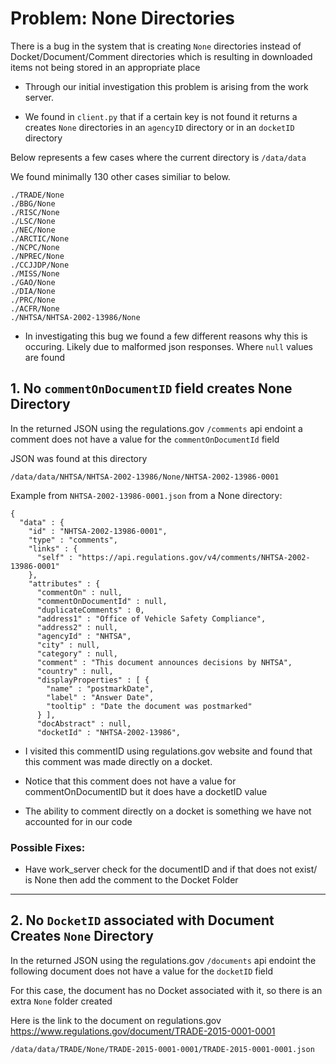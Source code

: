 # Problem: None Directories
 
 There is a bug in the system that is creating `None` directories instead of Docket/Document/Comment directories which is resulting in downloaded items not being stored in an appropriate place

 - Through our initial investigation this problem is arising from the work server.  

 - We found in  `client.py` that if a certain key is not found it returns a creates `None` directories in an `agencyID` directory or in an `docketID` directory

Below represents a few cases where the current directory is `/data/data `

We found minimally 130 other cases similiar to below.
 ```
./TRADE/None
./BBG/None
./RISC/None
./LSC/None
./NEC/None
./ARCTIC/None
./NCPC/None
./NPREC/None
./CCJJDP/None
./MISS/None
./GAO/None
./DIA/None
./PRC/None
./ACFR/None
./NHTSA/NHTSA-2002-13986/None
 ```


- In investigating this bug we found a few different reasons why this is occuring.  Likely due to malformed json responses. Where `null` values are found

## 1. No  `commentOnDocumentID` field creates None Directory
In the returned JSON using the regulations.gov `/comments` api endoint a comment does not have a value for the `commentOnDocumentId` field 

JSON was found at this directory 
 
```
/data/data/NHTSA/NHTSA-2002-13986/None/NHTSA-2002-13986-0001
```
 Example from `NHTSA-2002-13986-0001.json` from a None directory: 



```
{
  "data" : {
    "id" : "NHTSA-2002-13986-0001",
    "type" : "comments",
    "links" : {
      "self" : "https://api.regulations.gov/v4/comments/NHTSA-2002-13986-0001"
    },
    "attributes" : {
      "commentOn" : null,
      "commentOnDocumentId" : null,
      "duplicateComments" : 0,
      "address1" : "Office of Vehicle Safety Compliance",
      "address2" : null,
      "agencyId" : "NHTSA",
      "city" : null,
      "category" : null,
      "comment" : "This document announces decisions by NHTSA",
      "country" : null,
      "displayProperties" : [ {
        "name" : "postmarkDate",
        "label" : "Answer Date",
        "tooltip" : "Date the document was postmarked"
      } ],
      "docAbstract" : null,
      "docketId" : "NHTSA-2002-13986",
```

- I visited this commentID using regulations.gov website and found that this comment was made directly on a docket.  
- Notice that this comment does not have a value for commentOnDocumentID but it does have a docketID value

- The ability to comment directly on a docket is something we have not accounted for in our code

### Possible Fixes:
- Have work_server check for the documentID and if that does not exist/ is None then add the comment to the Docket Folder

---

## 2. No `DocketID` associated with Document Creates `None` Directory
In the returned JSON using the regulations.gov `/documents` api endoint the following document does not have a value for the `docketID` field

For this case, the document has no Docket associated with it, so there is an extra `None` folder created

Here is the link to the document on regulations.gov
 https://www.regulations.gov/document/TRADE-2015-0001-0001

```
/data/data/TRADE/None/TRADE-2015-0001-0001/TRADE-2015-0001-0001.json
```

